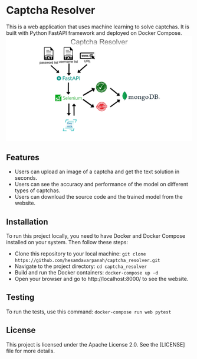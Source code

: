 # Captcha Resolver

This is a web application that uses machine learning to solve captchas. It is built with Python FastAPI framework and deployed on Docker Compose.
![captcha_resolver_graph](./captcha_resolver_img.png)

## Features

- Users can upload an image of a captcha and get the text solution in seconds.
- Users can see the accuracy and performance of the model on different types of captchas.
- Users can download the source code and the trained model from the website.

## Installation

To run this project locally, you need to have Docker and Docker Compose installed on your system. Then follow these steps:

- Clone this repository to your local machine: `git clone https://github.com/hesamdavarpanah/captcha_resolver.git`
- Navigate to the project directory: `cd captcha_resolver`
- Build and run the Docker containers: `docker-compose up -d`
- Open your browser and go to http://localhost:8000/ to see the website.

## Testing

To run the tests, use this command: `docker-compose run web pytest`

## License

This project is licensed under the Apache License 2.0. See the [LICENSE] file for more details.
